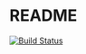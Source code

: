# README

[![Build Status](https://img.shields.io/endpoint.svg?url=https%3A%2F%2Factions-badge.atrox.dev%2FLeenday%2Ftask_manager%2Fbadge%3Fref%3Ddevelop&style=for-the-badge)](https://actions-badge.atrox.dev/Leenday/task_manager/goto?ref=develop)